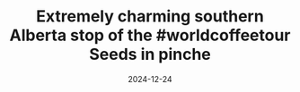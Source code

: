 ---
layout: post
title: "Extremely charming southern Alberta stop of the #worldcoffeetour Seeds in pinche"
date: 2024-12-24
city: "Alberta"
country: "Canada"
continent: "North America"
latitude: 55.001251
longitude: -115.002136
cafe_name: ""
rating: 
notes: "Extremely charming southern Alberta stop of the Seeds in pincher creak."
image_url: "/media/posts/202412/471542371_18485720104001623_6116886588625953136_n_18139136992335573.jpg"
images:
  - "/media/posts/202412/471542371_18485720104001623_6116886588625953136_n_18139136992335573.jpg"
  - "/media/posts/202412/470897313_18485720116001623_7033345633761990550_n_18069357103673732.jpg"
  - "/media/posts/202412/471615316_18485720128001623_5058641980089958784_n_18084459421493590.jpg"
  - "/media/posts/202412/471541804_18485720137001623_7899157533494598333_n_18481611178025143.jpg"
instagram_url: ""
---